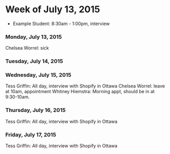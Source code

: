 # Week of July 13, 2015

* Example Student: 8:30am - 1:00pm, interview

### Monday, July 13, 2015
Chelsea Worrel: sick

### Tuesday, July 14, 2015

### Wednesday, July 15, 2015
Tess Griffin: All day, interview with Shopify in Ottawa
Chelsea Worrel: leave at 10am, appointment
Whitney Hiemstra: Morning appt, should be in at 9:30-10am.
### Thursday, July 16, 2015
Tess Griffin: All day, interview with Shopify in Ottawa
### Friday, July 17, 2015
Tess Griffin: All day, interview with Shopify in Ottawa
